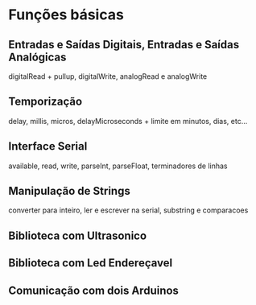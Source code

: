 # Funções básicas

## Entradas e Saídas Digitais, Entradas e Saídas Analógicas

digitalRead + pullup, digitalWrite, analogRead e analogWrite 

## Temporização 

   delay, millis, micros, delayMicroseconds + limite em minutos, dias, etc...

## Interface Serial

   available, read, write, parseInt, parseFloat, terminadores de linhas

## Manipulação de Strings 

converter para inteiro, ler e escrever na serial, substring e comparacoes

## Biblioteca com Ultrasonico

##  Biblioteca com Led Endereçavel

## Comunicação com dois Arduinos


